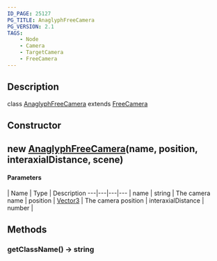```yaml
---
ID_PAGE: 25127
PG_TITLE: AnaglyphFreeCamera
PG_VERSION: 2.1
TAGS:
    - Node
    - Camera
    - TargetCamera
    - FreeCamera
---
```

## Description

class [AnaglyphFreeCamera](/classes/3.0/AnaglyphFreeCamera) extends [FreeCamera](/classes/3.0/FreeCamera)



## Constructor

## new [AnaglyphFreeCamera](/classes/3.0/AnaglyphFreeCamera)(name, position, interaxialDistance, scene)



#### Parameters
 | Name | Type | Description
---|---|---|---
 | name | string |      The camera name
 | position | [Vector3](/classes/3.0/Vector3) |      The camera position
 | interaxialDistance | number |      
## Methods

### getClassName() &rarr; string


